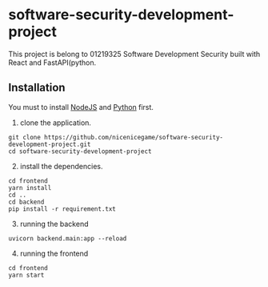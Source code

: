 # software-security-development-project

This project is belong to 01219325 Software Development Security built with React and FastAPI(python.

## Installation 
You must to install [NodeJS](https://nodejs.org/en/) and [Python](https://www.python.org/) first.

1. clone the application. 
```
git clone https://github.com/nicenicegame/software-security-development-project.git
cd software-security-development-project
```
2. install the dependencies.
```
cd frontend
yarn install
cd ..
cd backend
pip install -r requirement.txt
```
3. running the backend
```
uvicorn backend.main:app --reload 
```
4. running the frontend
```
cd frontend
yarn start
```
